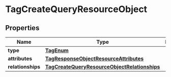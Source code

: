 
# TagCreateQueryResourceObject

## Properties
| Name | Type | Description | Notes |
| ------------ | ------------- | ------------- | ------------- |
| **type** | [**TagEnum**](TagEnum.md) |  |  |
| **attributes** | [**TagResponseObjectResourceAttributes**](TagResponseObjectResourceAttributes.md) |  |  |
| **relationships** | [**TagCreateQueryResourceObjectRelationships**](TagCreateQueryResourceObjectRelationships.md) |  |  [optional] |



